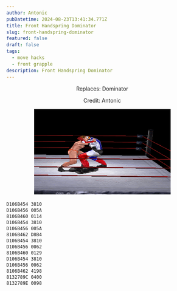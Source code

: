 ```yaml
---
author: Antonic
pubDatetime: 2024-08-23T13:41:34.771Z
title: Front Handspring Dominator
slug: front-handspring-dominator
featured: false
draft: false
tags:
  - move hacks
  - front grapple
description: Front Handspring Dominator
---
```

<center>
Replaces: Dominator <p>
Credit: Antonic

![Big Ending](/src/assets/images/gifs/front-handspring-dominator.gif)
</center>

```text
D106B454 3810
D106B456 005A
8106B460 0114
D106B454 3810
D106B456 005A
8106B462 D8B4
D106B454 3810
D106B456 0062
8106B460 0129
D106B454 3810
D106B456 0062
8106B462 4198
8132789C 0400
8132789E 0098
```
